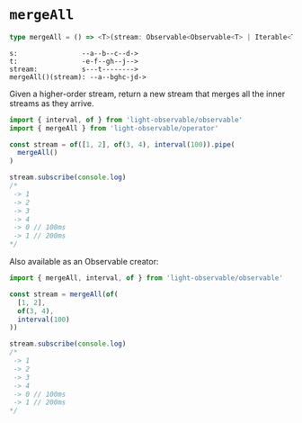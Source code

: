 # `mergeAll`
```typescript
type mergeAll = () => <T>(stream: Observable<Observable<T> | Iterable<T> | T[]>) => Observable<T>
```

```
s:                --a--b--c--d->
t:                -e-f--gh--j-->
stream:           s---t-------->
mergeAll()(stream): --a--bghc-jd->
```

Given a higher-order stream, return a new stream that merges all the inner streams as they arrive.

```typescript
import { interval, of } from 'light-observable/observable'
import { mergeAll } from 'light-observable/operator'

const stream = of([1, 2], of(3, 4), interval(100)).pipe(
  mergeAll()
)

stream.subscribe(console.log)
/*
 -> 1
 -> 2
 -> 3
 -> 4
 -> 0 // 100ms
 -> 1 // 200ms
*/
```

Also available as an Observable creator:
```typescript
import { mergeAll, interval, of } from 'light-observable/observable'

const stream = mergeAll(of(
  [1, 2],
  of(3, 4),
  interval(100)
))

stream.subscribe(console.log)
/*
 -> 1
 -> 2
 -> 3
 -> 4
 -> 0 // 100ms
 -> 1 // 200ms
*/
```

